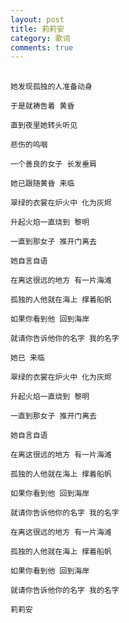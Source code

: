 ```yaml
---
layout: post
title: 莉莉安
category: 歌词
comments: true
---
```


## 

	她发现孤独的人准备动身 
	
	于是就祷告着 黄昏 
	
	直到夜里她转头听见 
	
	悲伤的呜咽 
	
	一个善良的女子 长发垂肩 
	
	她已跟随黄昏 来临 
	
	翠绿的衣裳在炉火中 化为灰烬 
	
	升起火焰一直烧到 黎明 
	
	一直到那女子 推开门离去 
	
	她自言自语 
	
	在离这很远的地方 有一片海滩 
	
	孤独的人他就在海上 撑着船帆 
	
	如果你看到他 回到海岸 
	
	就请你告诉他你的名字 我的名字 
	
	她已 来临 
	
	翠绿的衣裳在炉火中 化为灰烬 
	
	升起火焰一直烧到 黎明 
	
	一直到那女子 推开门离去 
	
	她自言自语 
	
	在离这很远的地方 有一片海滩 
	
	孤独的人他就在海上 撑着船帆 
	
	如果你看到他 回到海岸 
	
	就请你告诉他你的名字 我的名字 
	
	在离这很远的地方 有一片海滩 
	
	孤独的人他就在海上 撑着船帆 
	
	如果你看到他 回到海岸 
	
	就请你告诉他你的名字 我的名字 
	
	莉莉安 
